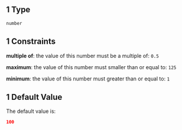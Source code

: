 ## 1 Type

`number`

## 1 Constraints

**multiple of**: the value of this number must be a multiple of: `0.5`

**maximum**: the value of this number must smaller than or equal to: `125`

**minimum**: the value of this number must greater than or equal to: `1`

## 1 Default Value

The default value is:

```json
100
```
